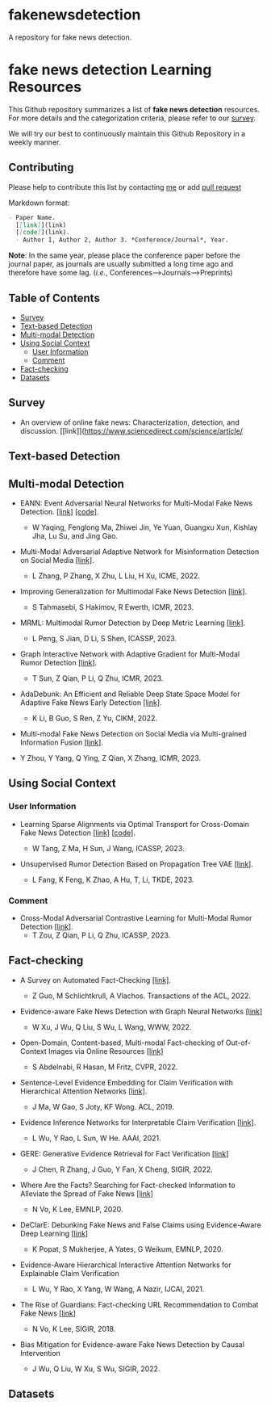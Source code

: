 # fakenewsdetection
A repository for fake news detection.

# fake news detection Learning Resources
This Github repository summarizes a list of **fake news detection** resources. For more details and the categorization criteria, please refer to our [survey](). 

We will try our best to continuously maintain this Github Repository in a weekly manner.





## Contributing

Please help to contribute this list by contacting [me](http://fudanmas.com/#/pages/home/real) or add [pull request]()

Markdown format:
```markdown
- Paper Name. 
  [[link]](link) 
  [[code]](link).
  - Author 1, Author 2, Author 3. *Conference/Journal*, Year.
```
**Note**: In the same year, please place the conference paper before the journal paper, as journals are usually submitted a long time ago and therefore have some lag. (*i.e.*, Conferences-->Journals-->Preprints)


## Table of Contents
- [Survey](#survey)
- [Text-based Detection](#text-based-detection)
- [Multi-modal Detection](#multi-modal-detection) 
- [Using Social Context](#using-social-context)
  - [User Information](#user-information)
  - [Comment](#comment)
- [Fact-checking](#fact-checking)
- [Datasets](#Datasets)


## Survey
- An overview of online fake news: Characterization, detection, and discussion. [[link]](https://www.sciencedirect.com/science/article/

## Text-based Detection

## Multi-modal Detection
- EANN: Event Adversarial Neural Networks for Multi-Modal Fake News Detection. [[link]](https://dl.acm.org/doi/abs/10.1145/3219819.3219903) [[code]](https://github.com/yaqingwang/EANN-KDD18).
  - W Yaqing, Fenglong Ma, Zhiwei Jin, Ye Yuan, Guangxu Xun, Kishlay Jha, Lu Su, and Jing Gao.

- Multi-Modal Adversarial Adaptive Network for Misinformation Detection on Social Media [[link]](https://ieeexplore.ieee.org/abstract/document/9859648/).
  - L Zhang, P Zhang, X Zhu, L Liu, H Xu, ICME, 2022.

- Improving Generalization for Multimodal Fake News Detection [[link]](https://dl.acm.org/doi/abs/10.1145/3591106.3592230).
  - S Tahmasebi, S Hakimov, R Ewerth, ICMR, 2023.

- MRML: Multimodal Rumor Detection by Deep Metric Learning [[link]](https://ieeexplore.ieee.org/abstract/document/10096188).
  - L Peng, S Jian, D Li, S Shen, ICASSP, 2023.

- Graph Interactive Network with Adaptive Gradient for Multi-Modal Rumor Detection [[link]](https://dl.acm.org/doi/abs/10.1145/3591106.3592250).
  - T Sun, Z Qian, P Li, Q Zhu, ICMR, 2023.

- AdaDebunk: An Efficient and Reliable Deep State Space Model for Adaptive Fake News Early Detection [[link]](https://dl.acm.org/doi/abs/10.1145/3511808.3557227).
  - K Li, B Guo, S Ren, Z Yu, CIKM, 2022.

- Multi-modal Fake News Detection on Social Media via Multi-grained Information Fusion [[link]](https://dl.acm.org/doi/abs/10.1145/3591106.3592271).
- Y Zhou, Y Yang, Q Ying, Z Qian, X Zhang, ICMR, 2023.

## Using Social Context

### User Information
- Learning Sparse Alignments via Optimal Transport for Cross-Domain Fake News Detection [[link]](https://ieeexplore.ieee.org/abstract/document/10095281) [[code]](https://github.com/OceanTangWei/NOT).
  - W Tang, Z Ma, H Sun, J Wang, ICASSP, 2023.

- Unsupervised Rumor Detection Based on Propagation Tree VAE [[link]](https://ieeexplore.ieee.org/abstract/document/10103675).
  - L Fang, K Feng, K Zhao, A Hu, T, Li, TKDE, 2023. 

### Comment
- Cross-Modal Adversarial Contrastive Learning for Multi-Modal Rumor Detection [[link]](https://ieeexplore.ieee.org/abstract/document/10096883).
  - T Zou, Z Qian, P Li, Q Zhu, ICASSP, 2023.

## Fact-checking
- A Survey on Automated Fact-Checking [[link]](https://direct.mit.edu/tacl/article/doi/10.1162/tacl_a_00454/109469/A-Survey-on-Automated-Fact-Checking).
    - Z Guo, M Schlichtkrull, A Vlachos. Transactions of the ACL, 2022.

- Evidence-aware Fake News Detection with Graph Neural Networks [[link]](https://dl.acm.org/doi/abs/10.1145/3485447.3512122)
    - W Xu, J Wu, Q Liu, S Wu, L Wang, WWW, 2022.

- Open-Domain, Content-based, Multi-modal Fact-checking of Out-of-Context Images via Online Resources [[link]](https://openaccess.thecvf.com/content/CVPR2022/html/Abdelnabi_Open-Domain_Content-Based_Multi-Modal_Fact-Checking_of_Out-of-Context_Images_via_Online_Resources_CVPR_2022_paper.html)
    - S Abdelnabi, R Hasan, M Fritz, CVPR, 2022.

- Sentence-Level Evidence Embedding for Claim Verification with Hierarchical Attention Networks [[link]](https://ink.library.smu.edu.sg/sis_research/4557/).
    - J Ma, W Gao, S Joty, KF Wong. ACL, 2019.

- Evidence Inference Networks for Interpretable Claim Verification [[link]](https://ink.library.smu.edu.sg/sis_research/4557/).
    - L Wu, Y Rao, L Sun, W He. AAAI, 2021.

- GERE: Generative Evidence Retrieval for Fact Verification [[link]](https://dl.acm.org/doi/abs/10.1145/3477495.3531827)
    - J Chen, R Zhang, J Guo, Y Fan, X Cheng, SIGIR, 2022.

- Where Are the Facts? Searching for Fact-checked Information to Alleviate the Spread of Fake News [[link]](https://aclanthology.org/2020.emnlp-main.621/)
    - N Vo, K Lee, EMNLP, 2020.

- DeClarE: Debunking Fake News and False Claims using Evidence-Aware Deep Learning [[link]](https://aclanthology.org/D18-1003/)
    - K Popat, S Mukherjee, A Yates, G Weikum, EMNLP, 2020.

- Evidence-Aware Hierarchical Interactive Attention Networks for Explainable Claim Verification
    - L Wu, Y Rao, X Yang, W Wang, A Nazir, IJCAI, 2021.

-  The Rise of Guardians: Fact-checking URL Recommendation to Combat Fake News [[link]](https://dl.acm.org/doi/abs/10.1145/3209978.3210037)
    - N Vo, K Lee, SIGIR, 2018.

- Bias Mitigation for Evidence-aware Fake News Detection by Causal Intervention
    - J Wu, Q Liu, W Xu, S Wu, SIGIR, 2022.

## Datasets
